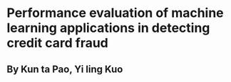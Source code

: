 # Performance evaluation of machine learning applications in detecting credit card fraud
## By Kun ta Pao, Yi ling Kuo
